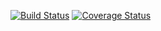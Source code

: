 [![Build Status](https://travis-ci.org/LittleKidogo/MoneyLog.svg?branch=develop)](https://travis-ci.org/LittleKidogo/MoneyLog)
[![Coverage Status](https://coveralls.io/repos/github/LittleKidogo/MoneyLog/badge.svg?branch=develop)](https://coveralls.io/github/LittleKidogo/MoneyLog?branch=develop)
